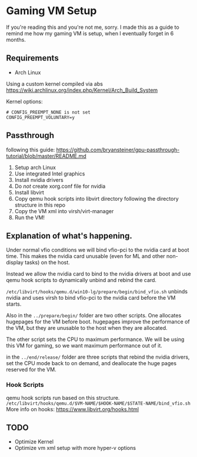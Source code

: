 # Gaming VM Setup
If you're reading this and you're not me, sorry.
I made this as a guide to remind me how my gaming VM is setup, when I eventually
forget in 6 months.

## Requirements
* Arch Linux

Using a custom kernel compiled via abs
https://wiki.archlinux.org/index.php/Kernel/Arch_Build_System

Kernel options:
```
# CONFIG_PREEMPT_NONE is not set
CONFIG_PREEMPT_VOLUNTARY=y
```

## Passthrough
following this guide:
https://github.com/bryansteiner/gpu-passthrough-tutorial/blob/master/README.md

1. Setup arch Linux
2. Use integrated Intel graphics
3. Install nvidia drivers
4. Do *not* create xorg.conf file for nvidia
5. Install libvirt
6. Copy qemu hook scripts into libvirt directory following the directory structure
in this repo
7. Copy the VM xml into virsh/virt-manager
8. Run the VM!

## Explanation of what's happening.
Under normal vfio conditions we will bind vfio-pci to the nvidia card at boot time.
This makes the nvidia card unusable (even for ML and other non-display tasks)
on the host.

Instead we allow the nvidia card to bind to the nvidia drivers at boot and use
qemu hook scripts to dynamically unbind and rebind the card.

`/etc/libvirt/hooks/qemu.d/win10-lg/prepare/begin/bind_vfio.sh` unbinds nvidia
and uses virsh to bind vfio-pci to the nvidia card before the VM starts.

Also in the `../prepare/begin/` folder are two other scripts. One allocates
hugepages for the VM before boot. hugepages improve the performance of the VM,
but they are unusable to the host when they are allocated.

The other script sets the CPU to maximum performance. We will be using this VM
for gaming, so we want maximum performance out of it.

in the `../end/release/` folder are three scripts that rebind the nvidia drivers,
set the CPU mode back to on demand, and deallocate the huge pages reserved for
the VM.

### Hook Scripts
qemu hook scripts run based on this structure.
`/etc/libvirt/hooks/qemu.d/$VM-NAME/$HOOK-NAME/$STATE-NAME/bind_vfio.sh`
More info on hooks: https://www.libvirt.org/hooks.html

## TODO
* Optimize Kernel
* Optimize vm xml setup with more hyper-v options
